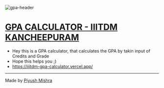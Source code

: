![gpa-header](https://github.com/user-attachments/assets/987d2b4b-b02f-4cb0-ad7f-f4184657edf4)
# [GPA CALCULATOR - IIITDM KANCHEEPURAM](https://iiitdm-gpa-calculator.vercel.app/)

- Hey this is a GPA calculator, that calculates the GPA by takin input of Credits and Grade
- Hope this helps you ;)
- https://iiitdm-gpa-calculator.vercel.app/

---
Made by [Piyush Mishra](https://github.com/pengeon1)
